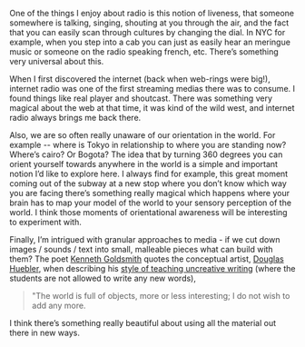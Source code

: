 One of the things I enjoy about radio is this notion of liveness, that someone somewhere is talking, singing, shouting at you through the air, and the fact that you can easily scan through cultures by changing the dial.  In NYC for example, when you step into a cab you can just as easily hear an meringue music or someone on the radio speaking french, etc.  There’s something very universal about this. 

When I first discovered the internet (back when web-rings were big!), internet radio was one of the first streaming medias there was to consume.  I found things like real player and shoutcast.  There was something very magical about the web at that time, it was kind of the wild west, and internet radio always brings me back there. 

Also, we are so often really unaware of our orientation in the world.  For example -- where is Tokyo in relationship to where you are standing now?  Where’s cairo?  Or Bogota?  The idea that by turning 360 degrees you can orient yourself towards anywhere in the world is a simple and important notion I’d like to explore here.  I always find for example, this great moment coming out of the subway at a new stop where you don’t know which way you are facing there’s something really magical which happens where your brain has to map your model of the world to your sensory perception of the world.  I think those moments of orientational awareness will be interesting to experiment with. 

Finally, I’m intrigued with granular approaches to media - if we cut down images / sounds / text into small, malleable pieces what can build with them?   The poet <a href="http://en.wikipedia.org/wiki/Kenneth_Goldsmith" target="_blank">Kenneth Goldsmith</a> quotes the conceptual artist, <a href="http://en.wikipedia.org/wiki/Douglas_Huebler" target="_blank">Douglas Huebler</a>, when describing his <a href="http://chronicle.com/article/Uncreative-Writing/128908/" target="_blank">style of teaching uncreative writing</a> (where the students are not allowed to write any new words),  

> "The world is full of objects, more or less interesting; I do not wish to add any more.

I think there’s something really beautiful about using all the material out there in new ways.




